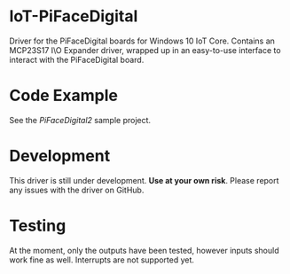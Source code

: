 # IoT-PiFaceDigital
Driver for the PiFaceDigital boards for Windows 10 IoT Core. Contains an MCP23S17 I\O Expander driver, wrapped up in an easy-to-use interface to interact with the PiFaceDigital board.

# Code Example
See the *PiFaceDigital2* sample project. 

# Development
This driver is still under development. **Use at your own risk**. Please report any issues with the driver on GitHub.

# Testing
At the moment, only the outputs have been tested, however inputs should work fine as well. Interrupts are not supported yet.
